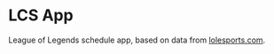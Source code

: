LCS App
=====================

League of Legends schedule app, based on data from [lolesports.com](http://lolesports.com).
